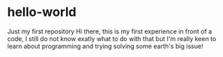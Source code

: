 # hello-world
Just my first repository
Hi there, this is my first experience in front of a code, I still do not know exatly what to do with that but I'm really keen to learn about programming and trying solving some earth's big issue!
